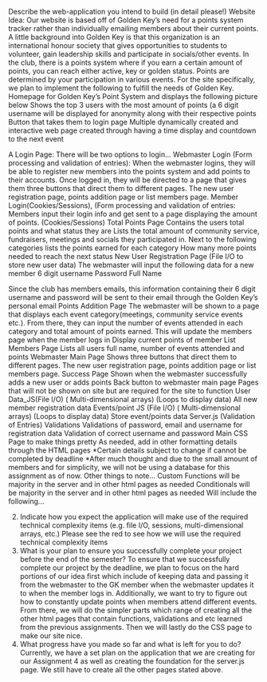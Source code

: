 
Describe the web-application you intend to build (in detail please!)
Website Idea: Our website is based off of Golden Key’s need for a points system tracker rather than individually emailing members about their current points. A little background into Golden Key is that this organization is an international honour society that gives opportunities to students to volunteer, gain leadership skills and participate in socials/other events. In the club, there is a points system where if you earn a certain amount of points, you can reach either active, key or golden status. Points are determined by your participation in various events. For the site specifically, we plan to implement the following to fulfill the needs of Golden Key. 
Homepage for Golden Key’s Point System and displays the following picture below
Shows the top 3 users with the most amount of points (a 6 digit username will be displayed for anonymity along with their respective points 
Button that takes them to login page
Multiple dynamically created and interactive web page created through having a time display and countdown to the next event 

A Login Page: There will be two options to login…
Webmaster Login (Form processing and validation of entries): When the webmaster logins, they will be able to register new members into the points system and add points to their accounts. Once logged in, they will be directed to a page that gives them three buttons that direct them to different pages. The new user registration page, points addition page or list members page. 
Member Login(Cookies/Sessions), (Form processing and validation of entries: Members input their login info and get sent to a page displaying the amount of points. (Cookies/Sessions)
Total Points Page
Contains the users total points and what status they are
Lists the total amount of community service, fundraisers, meetings and socials they participated in. 
Next to the following categories lists the points earned for each category
How many more points needed to reach the next status
New User Registration Page (File I/O to store new user data)
The webmaster will input the following data for a new member
6 digit username
Password
Full Name

Since the club has members emails, this information containing their 6 digit username and password will be sent to their email through the Golden Key’s personal email
Points Addition Page
The webmaster will be shown to a page that displays each event category(meetings, community service events etc.). From there, they can input the number of events attended in each category and total amount of points earned. This will update the  members page when the member logs in 
Display current points of member
List Members Page
Lists all users full name, number of events attended and points 
Webmaster Main Page
Shows three buttons that direct them to different pages. The new user registration page, points addition page or list members page.
Success Page
Shown when the webmaster successfully adds a new user or adds points
Back button to webmaster main page
Pages that will not be shown on site but are required for the site to function
User Data_JS(File I/O) ( Multi-dimensional arrays) (Loops to display data)
All new member registration data
Events/point JS (File I/O) ( Multi-dimensional arrays) (Loops to display data)
Store event/points data
Server.js (Validation of Entries)
Validations
Validations of password, email and username for registration data 
Validation of correct username and password 
Main CSS Page to make things pretty
As needed, add in other formatting details through the HTML pages
*Certain details subject to change if cannot be completed by deadline
*After much thought and due to the small amount of members and for simplicity, we will not be using a database for this assignment as of now. 
Other things to note…
	Custom Functions will be majority in the server and in other html pages as needed
	Conditionals  will be majority in the server and in other html pages as needed
Will include the following…
 
2. Indicate how you expect the application will make use of the required technical complexity items (e.g. file I/O, sessions, multi-dimensional arrays, etc.)
Please see the red to see how we will use the required technical complexity items 
3. What is your plan to ensure you successfully complete your project before the end of the semester?
To ensure that we successfully complete our project by the deadline, we plan to focus on the hard portions of our idea first which include of keeping data and passing it from the webmaster to the GK member when the webmaster updates it to when the member logs in. Additionally, we want to try to figure out how to constantly update points when members attend different events. From there, we will do the simpler parts which range of creating all the other html pages that contain functions, validations and etc learned from the previous assignments. Then we will lastly do the CSS page to make our site nice. 
4. What progress have you made so far and what is left for you to do?
Currently, we have a set plan on the application that we are creating for our Assignment 4 as well as creating the foundation for the  server.js page. We still have to create all the other pages stated above.
